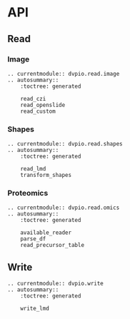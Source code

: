 # API

## Read

### Image

```{eval-rst}
.. currentmodule:: dvpio.read.image
.. autosummary::
    :toctree: generated

    read_czi
    read_openslide
    read_custom
```

### Shapes

```{eval-rst}
.. currentmodule:: dvpio.read.shapes
.. autosummary::
    :toctree: generated

    read_lmd
    transform_shapes
```

### Proteomics

```{eval-rst}
.. currentmodule:: dvpio.read.omics
.. autosummary::
    :toctree: generated

    available_reader
    parse_df
    read_precursor_table
```

## Write

```{eval-rst}
.. currentmodule:: dvpio.write
.. autosummary::
    :toctree: generated

    write_lmd
```
